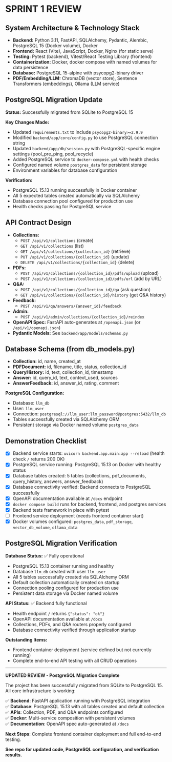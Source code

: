 # SPRINT 1 REVIEW

## System Architecture & Technology Stack
- **Backend:** Python 3.11, FastAPI, SQLAlchemy, Pydantic, Alembic, PostgreSQL 15 (Docker volume), Docker
- **Frontend:** React (Vite), JavaScript, Docker, Nginx (for static serve)
- **Testing:** Pytest (backend), Vitest/React Testing Library (frontend)
- **Containerization:** Docker, docker compose with named volumes for data persistence
- **Database:** PostgreSQL 15-alpine with psycopg2-binary driver
- **PDF/Embedding/LLM:** ChromaDB (vector store), Sentence Transformers (embeddings), Ollama (LLM service)

## PostgreSQL Migration Update
**Status:** Successfully migrated from SQLite to PostgreSQL 15

**Key Changes Made:**
- Updated `requirements.txt` to include `psycopg2-binary>=2.9.9`
- Modified `backend/app/core/config.py` to use PostgreSQL connection string
- Updated `backend/app/db/session.py` with PostgreSQL-specific engine settings (pool_pre_ping, pool_recycle)
- Added PostgreSQL service to `docker-compose.yml` with health checks
- Configured named volume `postgres_data` for persistent storage
- Environment variables for database configuration

**Verification:**
- PostgreSQL 15.13 running successfully in Docker container
- All 5 expected tables created automatically via SQLAlchemy
- Database connection pool configured for production use
- Health checks passing for PostgreSQL service

## API Contract Design
- **Collections:**
  - `POST /api/v1/collections` (create)
  - `GET /api/v1/collections` (list)
  - `GET /api/v1/collections/{collection_id}` (retrieve)
  - `PUT /api/v1/collections/{collection_id}` (update)
  - `DELETE /api/v1/collections/{collection_id}` (delete)
- **PDFs:**
  - `POST /api/v1/collections/{collection_id}/pdfs/upload` (upload)
  - `POST /api/v1/collections/{collection_id}/pdfs/url` (add by URL)
- **Q&A:**
  - `POST /api/v1/collections/{collection_id}/qa` (ask question)
  - `GET /api/v1/collections/{collection_id}/history` (get Q&A history)
- **Feedback:**
  - `POST /api/v1/qa/answers/{answer_id}/feedback`
- **Admin:**
  - `POST /api/v1/admin/collections/{collection_id}/reindex`
- **OpenAPI Spec:** FastAPI auto-generates at `/openapi.json` (or `/api/v1/openapi.json`)
- **Pydantic Models:** See `backend/app/models/schemas.py`

## Database Schema (from db_models.py)
- **Collection:** id, name, created_at
- **PDFDocument:** id, filename, title, status, collection_id
- **QueryHistory:** id, text, collection_id, timestamp
- **Answer:** id, query_id, text, context_used, sources
- **AnswerFeedback:** id, answer_id, rating, comment

**PostgreSQL Configuration:**
- Database: `llm_db`
- User: `llm_user` 
- Connection: `postgresql://llm_user:llm_password@postgres:5432/llm_db`
- Tables successfully created via SQLAlchemy ORM
- Persistent storage via Docker named volume `postgres_data`

## Demonstration Checklist
- [x] Backend service starts: `uvicorn backend.app.main:app --reload` (health check `/` returns 200 OK)
- [x] PostgreSQL service running: PostgreSQL 15.13 on Docker with healthy status
- [x] Database tables created: 5 tables (collections, pdf_documents, query_history, answers, answer_feedback)
- [x] Database connectivity verified: Backend connects to PostgreSQL successfully
- [x] OpenAPI documentation available at `/docs` endpoint
- [x] `docker compose build` runs for backend, frontend, and postgres services
- [x] Backend tests framework in place with pytest
- [ ] Frontend service deployment (needs frontend container start)
- [x] Docker volumes configured: `postgres_data`, `pdf_storage`, `vector_db_volume`, `ollama_data`

## PostgreSQL Migration Verification
**Database Status:** ✅ Fully operational
- PostgreSQL 15.13 container running and healthy
- Database `llm_db` created with user `llm_user`
- All 5 tables successfully created via SQLAlchemy ORM
- Default collection automatically created on startup
- Connection pooling configured for production use
- Persistent data storage via Docker named volume

**API Status:** ✅ Backend fully functional
- Health endpoint `/` returns `{"status": "ok"}`
- OpenAPI documentation available at `/docs`
- Collections, PDFs, and Q&A routers properly configured
- Database connectivity verified through application startup

**Outstanding Items:**
- Frontend container deployment (service defined but not currently running)
- Complete end-to-end API testing with all CRUD operations

---

**UPDATED REVIEW - PostgreSQL Migration Complete**

The project has been successfully migrated from SQLite to PostgreSQL 15. All core infrastructure is working:

✅ **Backend**: FastAPI application running with PostgreSQL integration  
✅ **Database**: PostgreSQL 15.13 with all tables created and default collection  
✅ **APIs**: Collection, PDF, and Q&A endpoints configured  
✅ **Docker**: Multi-service composition with persistent volumes  
✅ **Documentation**: OpenAPI spec auto-generated at `/docs`  

**Next Steps**: Complete frontend container deployment and full end-to-end testing.

**See repo for updated code, PostgreSQL configuration, and verification results.**
